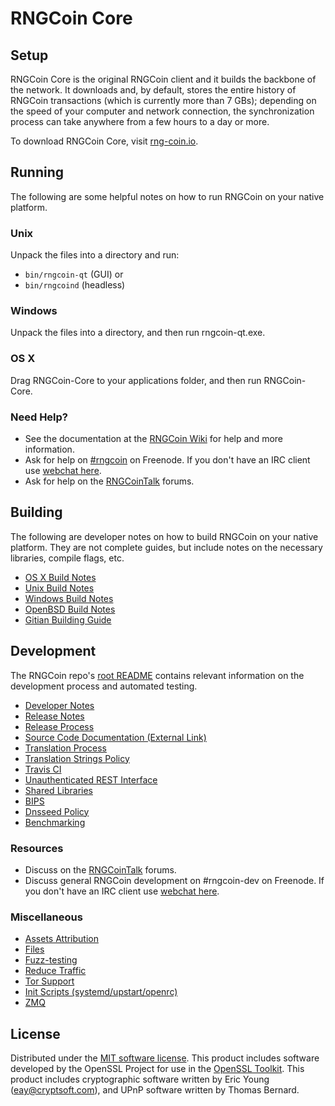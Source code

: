 RNGCoin Core
=============

Setup
---------------------
RNGCoin Core is the original RNGCoin client and it builds the backbone of the network. It downloads and, by default, stores the entire history of RNGCoin transactions (which is currently more than 7 GBs); depending on the speed of your computer and network connection, the synchronization process can take anywhere from a few hours to a day or more.

To download RNGCoin Core, visit [rng-coin.io](https://rng-coin.io/).

Running
---------------------
The following are some helpful notes on how to run RNGCoin on your native platform.

### Unix

Unpack the files into a directory and run:

- `bin/rngcoin-qt` (GUI) or
- `bin/rngcoind` (headless)

### Windows

Unpack the files into a directory, and then run rngcoin-qt.exe.

### OS X

Drag RNGCoin-Core to your applications folder, and then run RNGCoin-Core.

### Need Help?

* See the documentation at the [RNGCoin Wiki](https://rng-coin.io/)
for help and more information.
* Ask for help on [#rngcoin](http://webchat.freenode.net?channels=rngcoin) on Freenode. If you don't have an IRC client use [webchat here](http://webchat.freenode.net?channels=rngcoin).
* Ask for help on the [RNGCoinTalk](https://rngcointalk.io/) forums.

Building
---------------------
The following are developer notes on how to build RNGCoin on your native platform. They are not complete guides, but include notes on the necessary libraries, compile flags, etc.

- [OS X Build Notes](build-osx.md)
- [Unix Build Notes](build-unix.md)
- [Windows Build Notes](build-windows.md)
- [OpenBSD Build Notes](build-openbsd.md)
- [Gitian Building Guide](gitian-building.md)

Development
---------------------
The RNGCoin repo's [root README](/README.md) contains relevant information on the development process and automated testing.

- [Developer Notes](developer-notes.md)
- [Release Notes](release-notes.md)
- [Release Process](release-process.md)
- [Source Code Documentation (External Link)](https://dev.visucore.com/rngcoin/doxygen/)
- [Translation Process](translation_process.md)
- [Translation Strings Policy](translation_strings_policy.md)
- [Travis CI](travis-ci.md)
- [Unauthenticated REST Interface](REST-interface.md)
- [Shared Libraries](shared-libraries.md)
- [BIPS](bips.md)
- [Dnsseed Policy](dnsseed-policy.md)
- [Benchmarking](benchmarking.md)

### Resources
* Discuss on the [RNGCoinTalk](https://rngcointalk.io/) forums.
* Discuss general RNGCoin development on #rngcoin-dev on Freenode. If you don't have an IRC client use [webchat here](http://webchat.freenode.net/?channels=rngcoin-dev).

### Miscellaneous
- [Assets Attribution](assets-attribution.md)
- [Files](files.md)
- [Fuzz-testing](fuzzing.md)
- [Reduce Traffic](reduce-traffic.md)
- [Tor Support](tor.md)
- [Init Scripts (systemd/upstart/openrc)](init.md)
- [ZMQ](zmq.md)

License
---------------------
Distributed under the [MIT software license](/COPYING).
This product includes software developed by the OpenSSL Project for use in the [OpenSSL Toolkit](https://www.openssl.org/). This product includes
cryptographic software written by Eric Young ([eay@cryptsoft.com](mailto:eay@cryptsoft.com)), and UPnP software written by Thomas Bernard.
